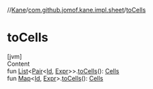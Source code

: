 //[Kane](../index.md)/[com.github.jomof.kane.impl.sheet](index.md)/[toCells](to-cells.md)



# toCells  
[jvm]  
Content  
fun [List](https://kotlinlang.org/api/latest/jvm/stdlib/kotlin.collections/-list/index.html)<[Pair](https://kotlinlang.org/api/latest/jvm/stdlib/kotlin/-pair/index.html)<[Id](../com.github.jomof.kane.impl/index.md#%5Bcom.github.jomof.kane.impl%2FId%2F%2F%2FPointingToDeclaration%2F%5D%2FClasslikes%2F-1958197075), [Expr](../com.github.jomof.kane/-expr/index.md)>>.[toCells](to-cells.md)(): [Cells](-cells/index.md)  
fun [Map](https://kotlinlang.org/api/latest/jvm/stdlib/kotlin.collections/-map/index.html)<[Id](../com.github.jomof.kane.impl/index.md#%5Bcom.github.jomof.kane.impl%2FId%2F%2F%2FPointingToDeclaration%2F%5D%2FClasslikes%2F-1958197075), [Expr](../com.github.jomof.kane/-expr/index.md)>.[toCells](to-cells.md)(): [Cells](-cells/index.md)  



